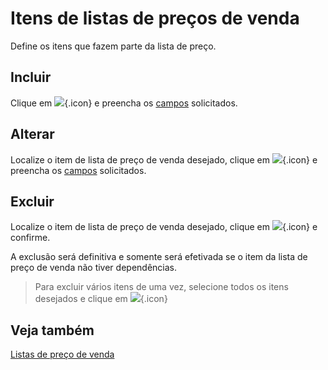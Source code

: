 # Itens de listas de preços de venda

Define os itens que fazem parte da lista de preço.

## Incluir

 Clique em ![](https://static.zenerp.app.br/icons/action-create.svg){.icon} e preencha os [campos](priceListItem-edit) solicitados.

## Alterar

Localize o item de lista de preço de venda desejado, clique em ![](https://static.zenerp.app.br/icons/action-update.svg){.icon} e preencha os [campos](priceListItem-edit) solicitados.

## Excluir

Localize o item de lista de preço de venda desejado, clique em ![](https://static.zenerp.app.br/icons/action-delete.svg){.icon} e confirme.

A exclusão será definitiva e somente será efetivada se o item da lista de preço de venda não tiver dependências.

>Para excluir vários itens de uma vez, selecione todos os itens desejados e clique em ![](https://static.zenerp.app.br/icons/action-delete.svg){.icon}

## Veja também

[Listas de preço de venda](priceList)